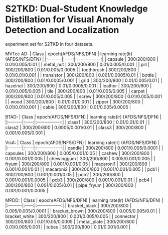 # S2TKD: Dual-Student Knowledge Distillation for Visual Anomaly Detection and Localization
experiment set for S2TKD in four datasets.

MVTec AD:
|  Class  | epoch(AFDS/NFS/DFN) | learning rate(lr) (AFDS/NFS/DFN)  |
|:-------|:----:|:------------:|
| capsule  | 300/200/800  | 0.01/0.005/0.01 |
| metal_nut    | 300/200/800  | 0.01/0.005/0.001     |
| pill  | 300/200/800  | 0.01/0.005/0.0005    |
| toothbrush  | 300/200/800  | 0.01/0.01/0.001    |
| transistor  | 300/200/800  | 0.001/0.0005/0.01    |
| bottle  | 300/200/800  | 0.01/0.0005/0.001    |
| grid  | 300/200/800  | 0.01/0.005/0.01    |
| hazelnut  | 300/200/800  | 0.01/0.0005/0.001    |
| leather  | 300/200/800  | 0.01/0.005/0.005    |
| tile  | 300/200/800  | 0.01/0.005/0.005    |
| carpet  | 300/200/800  | 0.01/0.005/0.005    |
| screw  | 300/200/800  | 0.01/0.005/0.001    |
| wood  | 300/200/800  | 0.01/0.01/0.001    |
| zipper  | 300/200/800  | 0.01/0.01/0.001     |
| cable  | 300/200/800  | 0.01/0.005/0.0005   |


BTAD:
|  Class  | epoch(AFDS/NFS/DFN) | learning rate(lr) (AFDS/NFS/DFN)  |
|:-------|:----:|:------------:|
| class1  | 300/200/800  | 0.01/0.01/0.01 |
| class2  | 300/200/800  | 0.0005/0.001/0.01     |
| class3  | 300/200/800  | 0.001/0.005/0.001    |


VisA:
|  Class  | epoch(AFDS/NFS/DFN) | learning rate(lr) (AFDS/NFS/DFN)  |
|:-------|:----:|:------------:|
| candle  | 300/200/800  | 0.001/0.005/0.0001 |
| capsules    | 300/200/800  | 0.005/0.001/0.05     |
| cashew  | 300/200/800  | 0.001/0.001/0.005    |
| chewinggum  | 300/200/800  | 0.005/0.001/0.005    |
| fryum  | 300/200/800  | 0.001/0.001/0.05    |
| macaroni1  | 300/200/800  | 0.001/0.001/0.01    |
| macaroni2  | 300/200/800  | 0.001/0.001/0.005    |
| pcb1  | 300/200/800  | 0.001/0.001/0.05    |
| pcb2  | 300/200/800  | 0.001/0.001/0.0005    |
| pcb3  | 300/200/800  | 0.001/0.001/0.01    |
| pcb4  | 300/200/800  | 0.001/0.005/0.01    |
| pipe_fryum  | 300/200/800  | 0.001/0.001/0.0005    |

MPDD:
|  Class  | epoch(AFDS/NFS/DFN) | learning rate(lr) (AFDS/NFS/DFN)  |
|:-------|:----:|:------------:|
| bracket_black  | 300/200/800  | 0.005/0.005/0.0001 |
| bracket_brown    | 300/200/800  | 0.005/0.005/0.01     |
| bracket_white  | 300/200/800  | 0.001/0.005/0.005    |
| connector  | 300/200/800  | 0.01/0.05/0.0005    |
| metal_plate  | 300/200/800  | 0.01/0.005/0.001    |
| tubes  | 300/200/800  | 0.01/0.001/0.001    |
